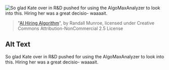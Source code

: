 ![So glad Kate over in R&D pushed for using the AlgoMaxAnalyzer to look into this. Hiring her was a great decisio- waaaait.](https://imgs.xkcd.com/comics/ai_hiring_algorithm.png)
> "[AI Hiring Algorithm](https://xkcd.com/2237/)", by Randall Munroe, licensed under Creative Commons Attribution-NonCommercial 2.5 License

## Alt Text
So glad Kate over in R&D pushed for using the AlgoMaxAnalyzer to look into this. Hiring her was a great decisio- waaaait.
